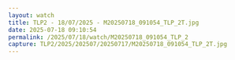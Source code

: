 ```yaml
---
layout: watch
title: TLP2 - 18/07/2025 - M20250718_091054_TLP_2T.jpg
date: 2025-07-18 09:10:54
permalink: /2025/07/18/watch/M20250718_091054_TLP_2
capture: TLP2/2025/202507/20250717/M20250718_091054_TLP_2T.jpg
---
```

